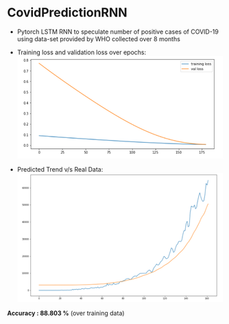 # CovidPredictionRNN
- Pytorch LSTM RNN to speculate number of positive cases of COVID-19 using data-set provided by WHO collected over 8 months

- Training loss and validation loss over epochs:
![](images/trainingloss.png)

- Predicted Trend v/s Real Data:
![](images/learnedval.png)

**Accuracy : 88.803 %** (over training data)
